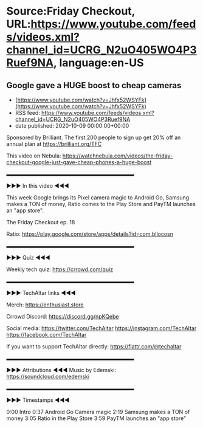 # Source:Friday Checkout, URL:https://www.youtube.com/feeds/videos.xml?channel_id=UCRG_N2uO405WO4P3Ruef9NA, language:en-US

## Google gave a HUGE boost to cheap cameras
 - [https://www.youtube.com/watch?v=Jhfx52WSYFk](https://www.youtube.com/watch?v=Jhfx52WSYFk)
 - RSS feed: https://www.youtube.com/feeds/videos.xml?channel_id=UCRG_N2uO405WO4P3Ruef9NA
 - date published: 2020-10-09 00:00:00+00:00

Sponsored by Brilliant. The first 200 people to sign up get 20% off an annual plan at https://brilliant.org/TFC 

This video on Nebula: https://watchnebula.com/videos/the-friday-checkout-google-just-gave-cheap-phones-a-huge-boost

▬▬▬▬▬▬▬▬▬▬▬▬▬▬▬▬▬▬▬▬▬▬▬▬ 

►►► In this video ◄◄◄ 

This week Google brings its Pixel camera magic to Android Go, Samsung makes a TON of money, Ratio comes to the Play Store and PayTM launches an "app store".

The Friday Checkout ep. 18

Ratio: https://play.google.com/store/apps/details?id=com.bllocosn

▬▬▬▬▬▬▬▬▬▬▬▬▬▬▬▬▬▬▬▬▬▬▬▬ 

►►► Quiz ◄◄◄ 

Weekly tech quiz: 
https://crrowd.com/quiz 

▬▬▬▬▬▬▬▬▬▬▬▬▬▬▬▬▬▬▬▬▬▬▬▬ 

►►► TechAltar links ◄◄◄ 

Merch: 
https://enthusiast.store 

Crrowd Discord: 
https://discord.gg/npKQebe 

Social media: 
https://twitter.com/TechAltar 
https://instagram.com/TechAltar 
https://facebook.com/TechAltar 

If you want to support TechAltar directly: 
https://flattr.com/@techaltar 

▬▬▬▬▬▬▬▬▬▬▬▬▬▬▬▬▬▬▬▬▬▬▬▬ 

►►► Attributions ◄◄◄ 
Music by Edemski: 
https://soundcloud.com/edemski 

▬▬▬▬▬▬▬▬▬▬▬▬▬▬▬▬▬▬▬▬▬▬▬▬ 

►►► Timestamps ◄◄◄ 

0:00 Intro 
0:37 Android Go Camera magic
2:19 Samsung makes a TON of money
3:05 Ratio in the Play Store
3:59 PayTM launches an "app store"

